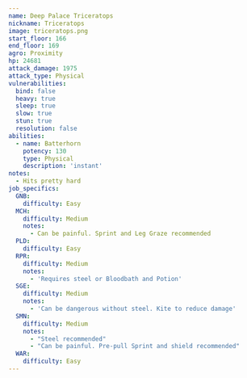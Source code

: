 ```yaml
---
name: Deep Palace Triceratops
nickname: Triceratops
image: triceratops.png
start_floor: 166
end_floor: 169
agro: Proximity
hp: 24681
attack_damage: 1975
attack_type: Physical
vulnerabilities:
  bind: false
  heavy: true
  sleep: true
  slow: true
  stun: true
  resolution: false
abilities:
  - name: Batterhorn
    potency: 130
    type: Physical
    description: 'instant'
notes:
  - Hits pretty hard
job_specifics:
  GNB:
    difficulty: Easy
  MCH:
    difficulty: Medium
    notes:
      - Can be painful. Sprint and Leg Graze recommended
  PLD:
    difficulty: Easy
  RPR:
    difficulty: Medium
    notes:
      - 'Requires steel or Bloodbath and Potion'
  SGE:
    difficulty: Medium
    notes:
      - 'Can be dangerous without steel. Kite to reduce damage'
  SMN:
    difficulty: Medium
    notes:
      - "Steel recommended"
      - "Can be painful. Pre-pull Sprint and shield recommended"
  WAR:
    difficulty: Easy
---
```

